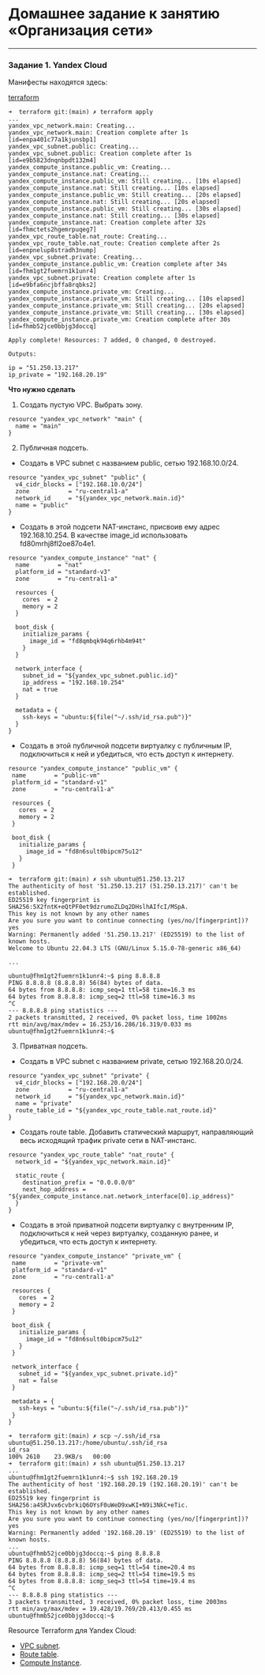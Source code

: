 # Домашнее задание к занятию «Организация сети»

---
### Задание 1. Yandex Cloud 

Манифесты находятся здесь:

[terraform](../terraform)

```shell
➜  terraform git:(main) ✗ terraform apply
...
yandex_vpc_network.main: Creating...
yandex_vpc_network.main: Creation complete after 1s [id=enpa401c77a1kjunsbp1]
yandex_vpc_subnet.public: Creating...
yandex_vpc_subnet.public: Creation complete after 1s [id=e9b5823dnqnbpdt132m4]
yandex_compute_instance.public_vm: Creating...
yandex_compute_instance.nat: Creating...
yandex_compute_instance.public_vm: Still creating... [10s elapsed]
yandex_compute_instance.nat: Still creating... [10s elapsed]
yandex_compute_instance.public_vm: Still creating... [20s elapsed]
yandex_compute_instance.nat: Still creating... [20s elapsed]
yandex_compute_instance.public_vm: Still creating... [30s elapsed]
yandex_compute_instance.nat: Still creating... [30s elapsed]
yandex_compute_instance.nat: Creation complete after 32s [id=fhmctets2hgemrpuqeg7]
yandex_vpc_route_table.nat_route: Creating...
yandex_vpc_route_table.nat_route: Creation complete after 2s [id=enpnelup8stradh3nump]
yandex_vpc_subnet.private: Creating...
yandex_compute_instance.public_vm: Creation complete after 34s [id=fhm1gt2fuemrn1k1unr4]
yandex_vpc_subnet.private: Creation complete after 1s [id=e9bfa6ncjbffa8rqbks2]
yandex_compute_instance.private_vm: Creating...
yandex_compute_instance.private_vm: Still creating... [10s elapsed]
yandex_compute_instance.private_vm: Still creating... [20s elapsed]
yandex_compute_instance.private_vm: Still creating... [30s elapsed]
yandex_compute_instance.private_vm: Creation complete after 30s [id=fhmb52jce0bbjg3doccq]

Apply complete! Resources: 7 added, 0 changed, 0 destroyed.

Outputs:

ip = "51.250.13.217"
ip_private = "192.168.20.19"
```

**Что нужно сделать**

1. Создать пустую VPC. Выбрать зону.

```hcl
resource "yandex_vpc_network" "main" {
  name = "main"
}
```

2. Публичная подсеть.

 - Создать в VPC subnet с названием public, сетью 192.168.10.0/24.

```
resource "yandex_vpc_subnet" "public" {
  v4_cidr_blocks = ["192.168.10.0/24"]
  zone           = "ru-central1-a"
  network_id     = "${yandex_vpc_network.main.id}"
  name = "public"
}
```

 - Создать в этой подсети NAT-инстанс, присвоив ему адрес 192.168.10.254. В качестве image_id использовать fd80mrhj8fl2oe87o4e1.

```hcl
resource "yandex_compute_instance" "nat" {
  name        = "nat"
  platform_id = "standard-v3"
  zone        = "ru-central1-a"

  resources {
    cores  = 2
    memory = 2
  }

  boot_disk {
    initialize_params {
      image_id = "fd8qmbqk94q6rhb4m94t"
    }
  }

  network_interface {
    subnet_id = "${yandex_vpc_subnet.public.id}"
    ip_address = "192.168.10.254"
    nat = true
  }

  metadata = {
    ssh-keys = "ubuntu:${file("~/.ssh/id_rsa.pub")}"
  }
}
```

 - Создать в этой публичной подсети виртуалку с публичным IP, подключиться к ней и убедиться, что есть доступ к интернету.

 ```hcl
 resource "yandex_compute_instance" "public_vm" {
  name        = "public-vm"
  platform_id = "standard-v1"
  zone        = "ru-central1-a"

  resources {
    cores  = 2
    memory = 2
  }

  boot_disk {
    initialize_params {
      image_id = "fd8n6sult0bipcm75u12"
    }
  }
  ```

  ```shell
  ➜  terraform git:(main) ✗ ssh ubuntu@51.250.13.217             
The authenticity of host '51.250.13.217 (51.250.13.217)' can't be established.
ED25519 key fingerprint is SHA256:5X2fntK+eQtPF0et9dzrumoZLDq2DHslhAIfcI/MSpA.
This key is not known by any other names
Are you sure you want to continue connecting (yes/no/[fingerprint])? yes
Warning: Permanently added '51.250.13.217' (ED25519) to the list of known hosts.
Welcome to Ubuntu 22.04.3 LTS (GNU/Linux 5.15.0-78-generic x86_64)

...

ubuntu@fhm1gt2fuemrn1k1unr4:~$ ping 8.8.8.8
PING 8.8.8.8 (8.8.8.8) 56(84) bytes of data.
64 bytes from 8.8.8.8: icmp_seq=1 ttl=58 time=16.3 ms
64 bytes from 8.8.8.8: icmp_seq=2 ttl=58 time=16.3 ms
^C
--- 8.8.8.8 ping statistics ---
2 packets transmitted, 2 received, 0% packet loss, time 1002ms
rtt min/avg/max/mdev = 16.253/16.286/16.319/0.033 ms
ubuntu@fhm1gt2fuemrn1k1unr4:~$   
  ```

3. Приватная подсеть.

 - Создать в VPC subnet с названием private, сетью 192.168.20.0/24.

```hcl
resource "yandex_vpc_subnet" "private" {
  v4_cidr_blocks = ["192.168.20.0/24"]
  zone           = "ru-central1-a"
  network_id     = "${yandex_vpc_network.main.id}"
  name = "private"
  route_table_id = "${yandex_vpc_route_table.nat_route.id}"
}
```

 - Создать route table. Добавить статический маршрут, направляющий весь исходящий трафик private сети в NAT-инстанс.

```hcl
resource "yandex_vpc_route_table" "nat_route" {
  network_id = "${yandex_vpc_network.main.id}"

  static_route {
    destination_prefix = "0.0.0.0/0"
    next_hop_address = "${yandex_compute_instance.nat.network_interface[0].ip_address}"
  }
}
```

 - Создать в этой приватной подсети виртуалку с внутренним IP, подключиться к ней через виртуалку, созданную ранее, и убедиться, что есть доступ к интернету.

 ```hcl
 resource "yandex_compute_instance" "private_vm" {
  name        = "private-vm"
  platform_id = "standard-v1"
  zone        = "ru-central1-a"

  resources {
    cores  = 2
    memory = 2
  }

  boot_disk {
    initialize_params {
      image_id = "fd8n6sult0bipcm75u12"
    }
  }

  network_interface {
    subnet_id = "${yandex_vpc_subnet.private.id}"
    nat = false
  }

  metadata = {
    ssh-keys = "ubuntu:${file("~/.ssh/id_rsa.pub")}"
  }
}
```

```shell
➜  terraform git:(main) ✗ scp ~/.ssh/id_rsa ubuntu@51.250.13.217:/home/ubuntu/.ssh/id_rsa
id_rsa      
100% 2610    23.9KB/s   00:00    
➜  terraform git:(main) ✗ ssh ubuntu@51.250.13.217
...
ubuntu@fhm1gt2fuemrn1k1unr4:~$ ssh 192.168.20.19
The authenticity of host '192.168.20.19 (192.168.20.19)' can't be established.
ED25519 key fingerprint is SHA256:a4SRJvx6cvbrkiQ6OYsF0uWeD9xwKI+N9i3NkC+eTic.
This key is not known by any other names
Are you sure you want to continue connecting (yes/no/[fingerprint])? yes
Warning: Permanently added '192.168.20.19' (ED25519) to the list of known hosts.
...
ubuntu@fhmb52jce0bbjg3doccq:~$ ping 8.8.8.8
PING 8.8.8.8 (8.8.8.8) 56(84) bytes of data.
64 bytes from 8.8.8.8: icmp_seq=1 ttl=54 time=20.4 ms
64 bytes from 8.8.8.8: icmp_seq=2 ttl=54 time=19.5 ms
64 bytes from 8.8.8.8: icmp_seq=3 ttl=54 time=19.4 ms
^C
--- 8.8.8.8 ping statistics ---
3 packets transmitted, 3 received, 0% packet loss, time 2003ms
rtt min/avg/max/mdev = 19.428/19.769/20.413/0.455 ms
ubuntu@fhmb52jce0bbjg3doccq:~$ 
```

Resource Terraform для Yandex Cloud:

- [VPC subnet](https://registry.terraform.io/providers/yandex-cloud/yandex/latest/docs/resources/vpc_subnet).
- [Route table](https://registry.terraform.io/providers/yandex-cloud/yandex/latest/docs/resources/vpc_route_table).
- [Compute Instance](https://registry.terraform.io/providers/yandex-cloud/yandex/latest/docs/resources/compute_instance).

